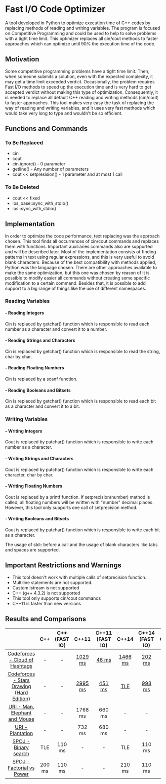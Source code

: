 # Fast I/O Code Optimizer
A tool developed in Python to optimize execution time of C++ codes by replacing methods of reading and writing variables. The program is focused on Competitive Programming and could be used to help to solve problems with a tight time limit. This optimizer replaces all cin/cout methods to faster approaches which can optimize until 90% the execution time of the code.

## Motivation
Some competitive programming problems have a tight time limit.  Then, when someone submits a solution, even with the expected complexity, it may get a time limit exceeded verdict. Occasionally, the problem requires Fast I/O methods to speed up the execution time and is very hard to get accepted verdict without making this type of optimization. Consequently, it is needed to replace all default C++ reading and writing methods (cin/cout) to faster approaches.  This tool makes very easy the task of replacing the way of reading and writing variables, and it uses very fast methods which would take very long to type and wouldn't be so efficient.

## Functions and Commands

### To Be Replaced 
* cin
* cout
* cin.ignore() - 0 parameter
* getline() - Any number of parameters
* cout << setpresision() - 1 parameter and at most 1 call

### To Be Deleted
* cout << fixed
* ios_base::sync_with_stdio()
* ios::sync_with_stdio()

## Implementation
In order to optimize the code performance, text replacing was the approach chosen. This tool finds all occurrences of cin/cout commands and replaces them with functions. Important auxiliaries commands also are supported and will be described later. Most of the implementation consists of finding patterns in text using regular expressions, and this is very useful to avoid blank characters. Because of the best compatibility with methods applied, Python was the language chosen. There are other approaches available to make the same optimization, but this one was chosen by reason of it is possible to modify easier all commands without creating some specific modification to a certain command. Besides that, it is possible to add support to a big range of things like the use of different namespaces.

### Reading Variables

#### - Reading Integers
Cin is replaced by getchar() function which is responsible to read each number as a character and convert it to a number.

#### - Reading Strings and Characters 
Cin is replaced by getchar() function which is responsible to read the string, char by char.

#### - Reading Floating Numbers
Cin is replaced by a scanf function.

#### - Reading Booleans and Bitsets
Cin is replaced by getchar() function which is responsible to read each bit as a character and convert it to a bit.

### Writing Variables

#### - Writing Integers
Cout is replaced by putchar() function which is responsible to write each number as a character.

#### - Writing Strings and Characters
Cout is replaced by putchar() function which is responsible to write each character, char by char.

#### - Writing Floating Numbers
Cout is replaced by a printf function. If setprecision(number) method is called, all floating numbers will be written with "number" decimal places. However, this tool only supports one call of setprecision method.  

#### - Writing Booleans and Bitsets
Cout is replaced by putchar() function which is responsible to write each bit as a character.

The usage of std:: before a call and the usage of blank characters like tabs and spaces are supported.

## Important Restrictions and Warnings
* This tool doesn't work with multiple calls of setprecision function.
* Multiline statements are not supported.
* Custom istream is not supported
* C++ (g++ 4.3.2) is not supported
* This tool only supports cin/cout commands
* C++11 is faster than new versions

## Results and Comparisons

| | C++ | C++ (FAST IO) | C++11 | C++11 (FAST IO) | C++14 | C++14 (FAST IO) | C++17 | C++17 (FAST IO) |
|:-----:|:-----:|:-----:|:-----:|:-----:|:-----:|:-----:|:-----:|:-----:|
| [Codeforces - Cloud of Hashtags](https://codeforces.com/problemset/problem/777/D) | - | - | [1029 ms](https://codeforces.com/contest/777/submission/50339133) | [46 ms](https://codeforces.com/contest/777/submission/50339821) |[1466 ms](https://codeforces.com/contest/777/submission/50339845) | [202 ms](https://codeforces.com/contest/777/submission/50339825) | [1528 ms](https://codeforces.com/contest/777/submission/50339847) | [187 ms](https://codeforces.com/contest/777/submission/50339831) |
| [Codeforces - Stars Drawing (Hard Edition)](https://codeforces.com/contest/1015/problem/E2) | - | - | [2995 ms](https://codeforces.com/contest/1015/submission/50340528) | [451 ms](https://codeforces.com/contest/1015/submission/50340563) | [TLE](https://codeforces.com/contest/1015/submission/50340572) | [998 ms](https://codeforces.com/contest/1015/submission/50340578) | [TLE](https://codeforces.com/contest/1015/submission/50340600) | [997 ms](https://codeforces.com/contest/1015/submission/50340602)  |
| [URI - Man, Elephant and Mouse](https://www.urionlinejudge.com.br/judge/en/problems/view/1477) | - | - | 1768 ms | 660 ms | - | - | 1780 ms | 728 ms |
| [URI - Plantation](https://www.urionlinejudge.com.br/judge/en/problems/view/2772) | - | - | 732 ms | 680 ms | - | - | 952 ms | 896 ms |
| [SPOJ - Binary search](https://www.spoj.com/problems/BSEARCH1/) | TLE | 110 ms | - | - | TLE | 110 ms | - | - |
| [SPOJ - Factorial vs Power](https://www.spoj.com/problems/FACVSPOW/) | 200 ms | 110 ms | - | - | 210 ms | 110 ms | - | - |






